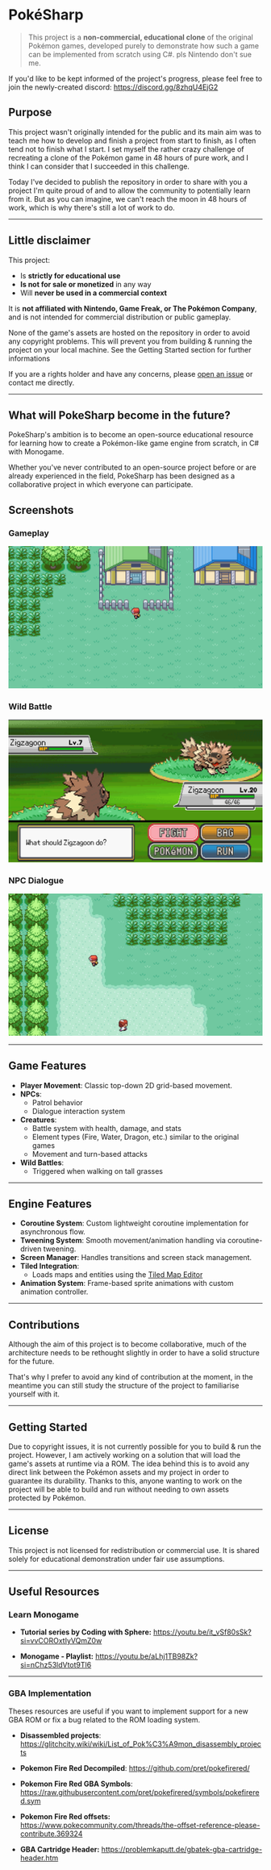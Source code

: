 # PokéSharp

> This project is a **non-commercial, educational clone** of the original Pokémon games, developed purely to demonstrate how such a game can be implemented from scratch using C#. pls Nintendo don't sue me.

If you'd like to be kept informed of the project's progress, please feel free to join the newly-created discord: https://discord.gg/8zhqU4EjG2

## Purpose

This project wasn't originally intended for the public and its main aim was to teach me how to develop and finish a project from start to finish, as I often tend not to finish what I start. I set myself the rather crazy challenge of recreating a clone of the Pokémon game in 48 hours of pure work, and I think I can consider that I succeeded in this challenge.

Today I've decided to publish the repository in order to share with you a project I'm quite proud of and to allow the community to potentially learn from it. But as you can imagine, we can't reach the moon in 48 hours of work, which is why there's still a lot of work to do.

---

## Little disclaimer

This project:

- Is **strictly for educational use**
- **Is not for sale or monetized** in any way
- Will **never be used in a commercial context**

It is **not affiliated with Nintendo, Game Freak, or The Pokémon Company**, and is not intended for commercial distribution or public gameplay.

None of the game's assets are hosted on the repository in order to avoid any copyright problems. This will prevent you from building & running the project on your local machine. See the Getting Started section for further informations

If you are a rights holder and have any concerns, please [open an issue](https://github.com/) or contact me directly.

---

## What will PokeSharp become in the future?

PokeSharp's ambition is to become an open-source educational resource for learning how to create a Pokémon-like game engine from scratch, in C# with Monogame.

Whether you've never contributed to an open-source project before or are already experienced in the field, PokeSharp has been designed as a collaborative project in which everyone can participate.

## Screenshots

### Gameplay

![Player walking in zone](assets/overworld.png)

### Wild Battle

![Wild battle system](assets/battle.png)

### NPC Dialogue

![NPC system with patrol and interaction](assets/npcs.png)

---

## Game Features

- **Player Movement**: Classic top-down 2D grid-based movement.
- **NPCs**:
  - Patrol behavior
  - Dialogue interaction system
- **Creatures**:
  - Battle system with health, damage, and stats
  - Element types (Fire, Water, Dragon, etc.) similar to the original games
  - Movement and turn-based attacks
- **Wild Battles**:
  - Triggered when walking on tall grasses

---

## Engine Features

- **Coroutine System**: Custom lightweight coroutine implementation for asynchronous flow.
- **Tweening System**: Smooth movement/animation handling via coroutine-driven tweening.
- **Screen Manager**: Handles transitions and screen stack management.
- **Tiled Integration**:
  - Loads maps and entities using the [Tiled Map Editor](https://www.mapeditor.org/)
- **Animation System**: Frame-based sprite animations with custom animation controller.

---

## Contributions

Although the aim of this project is to become collaborative, much of the architecture needs to be rethought slightly in order to have a solid structure for the future.

That's why I prefer to avoid any kind of contribution at the moment, in the meantime you can still study the structure of the project to familiarise yourself with it.

---

## Getting Started

Due to copyright issues, it is not currently possible for you to build & run the project. However, I am actively working on a solution that will load the game's assets at runtime via a ROM. The idea behind this is to avoid any direct link between the Pokémon assets and my project in order to guarantee its durability. Thanks to this, anyone wanting to work on the project will be able to build and run without needing to own assets protected by Pokémon.

---

## License

This project is not licensed for redistribution or commercial use. It is shared solely for educational demonstration under fair use assumptions.

---

## Useful Resources

### Learn Monogame
- **Tutorial series by Coding with Sphere:** https://youtu.be/it_vSf80sSk?si=vvCOROxtIyVQmZ0w

- **Monogame - Playlist:** https://youtu.be/aLhj1TB98Zk?si=nChz53ldVtot9Tl6

---


### GBA Implementation
Theses resources are useful if you want to implement support for a new GBA ROM or fix a bug related to the ROM loading system.

- **Disassembled projects**: https://glitchcity.wiki/wiki/List_of_Pok%C3%A9mon_disassembly_projects

- **Pokemon Fire Red Decompiled**: https://github.com/pret/pokefirered/

- **Pokemon Fire Red GBA Symbols**: https://raw.githubusercontent.com/pret/pokefirered/symbols/pokefirered.sym

- **Pokemon Fire Red offsets:** https://www.pokecommunity.com/threads/the-offset-reference-please-contribute.369324

- **GBA Cartridge Header:** https://problemkaputt.de/gbatek-gba-cartridge-header.htm
